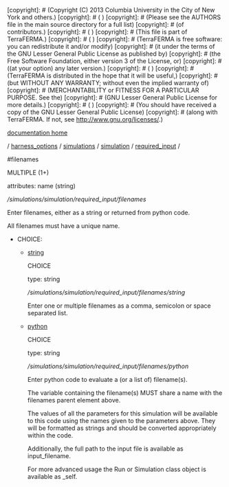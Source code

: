 [copyright]: # (Copyright (C) 2013 Columbia University in the City of New York and others.)
[copyright]: # ( )
[copyright]: # (Please see the AUTHORS file in the main source directory for a full list)
[copyright]: # (of contributors.)
[copyright]: # ( )
[copyright]: # (This file is part of TerraFERMA.)
[copyright]: # ( )
[copyright]: # (TerraFERMA is free software: you can redistribute it and/or modify)
[copyright]: # (it under the terms of the GNU Lesser General Public License as published by)
[copyright]: # (the Free Software Foundation, either version 3 of the License, or)
[copyright]: # ((at your option) any later version.)
[copyright]: # ( )
[copyright]: # (TerraFERMA is distributed in the hope that it will be useful,)
[copyright]: # (but WITHOUT ANY WARRANTY; without even the implied warranty of)
[copyright]: # (MERCHANTABILITY or FITNESS FOR A PARTICULAR PURPOSE. See the)
[copyright]: # (GNU Lesser General Public License for more details.)
[copyright]: # ( )
[copyright]: # (You should have received a copy of the GNU Lesser General Public License)
[copyright]: # (along with TerraFERMA. If not, see <http://www.gnu.org/licenses/>.)

[documentation home](https://github.com/terraferma/terraferma/wiki/Documentation)

/ [harness_options](../../../../harness_options.md) / [simulations](../../../simulations.md) / [simulation](../../simulation.md) / [required_input](../required_input.md) /

#filenames

MULTIPLE (1+) 

attributes: name (string) 

*/simulations/simulation/required_input/filenames*

Enter filenames, either as a string or returned from python code.

All filenames must have a unique name.

* CHOICE:
    * [string](filenames/string.md "child")

        CHOICE 

        type: string

        */simulations/simulation/required_input/filenames/string*

        Enter one or multiple filenames as a comma, semicolon or space separated list.

    * [python](filenames/python.md "child")

        CHOICE 

        type: string

        */simulations/simulation/required_input/filenames/python*

        Enter python code to evaluate a (or a list of) filename(s).
        
        The variable containing the filename(s) MUST share a name with 
        the filenames parent element above. 
        
        The values of all the parameters for this simulation will be available to this code using 
        the names given to the parameters above.  They will be formatted as strings and should be converted 
        appropriately within the code.
        
        Additionally, the full path to the input file is available as input_filename.
        
        For more advanced usage the Run or Simulation class object is available as _self.

[autogenerated]: # (This file was automatically generated from the schema file:/home/cwilson/repos/github/TerraFERMA/TerraFERMA/buckettools/schemas/simulations.rng.)

